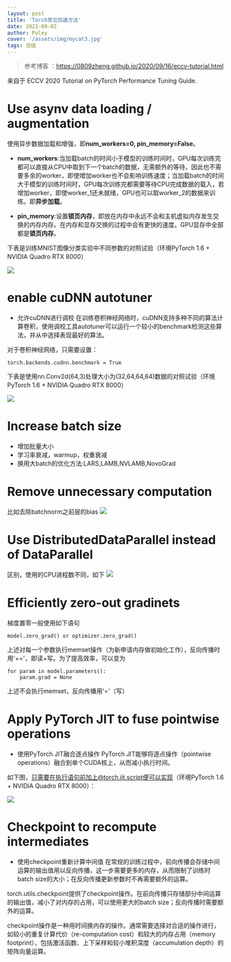 ```yaml
---
layout: post
title: 'Torch常见加速方法'
date: 2021-09-02
author: Poley
cover: '/assets/img/mycat3.jpg'
tags: 总结
---
```


> 参考博客 ：https://0809zheng.github.io/2020/09/16/eccv-tutorial.html


来自于 ECCV 2020 Tutorial on PyTorch Performance Tuning Guide.

# Use asynv data loading / augmentation

使用异步数据加载和增强，即**num_workers=0, pin_memory=False**。

+ **num_workers**:当加载batch的时间小于模型的训练时间时，GPU每次训练完都可以直接从CPU中取到下一个batch的数据，无需额外的等待，因此也不需要多余的worker，即使增加worker也不会影响训练速度；当加载batch的时间大于模型的训练时间时，GPU每次训练完都需要等待CPU完成数据的载入，若增加worker，即使worker_1还未就绪，GPU也可以取worker_2的数据来训练。即**异步加载**。

+ **pin_memory**:设置**锁页内存**，即放在内存中永远不会和主机虚拟内存发生交换的内存内存。在内存和显存交换的过程中会有更快的速度。GPU显存中全部都是**锁页内存**。

下表是训练MNIST图像分类实验中不同参数的对照试验（环境PyTorch 1.6 + NVIDIA Quadro RTX 8000）

![](/assets/img/20210902/TorchaccF1.png)

# enable cuDNN autotuner
+ 允许cuDNN进行调校
在训练卷积神经网络时，cuDNN支持多种不同的算法计算卷积，使用调校工具autotuner可以运行一个较小的benchmark检测这些算法，并从中选择表现最好的算法。

对于卷积神经网络，只需要设置：

```
torch.backends.cudnn.benchmark = True
```

下表是使用nn.Conv2d(64,3)处理大小为(32,64,64,64)数据的对照试验（环境PyTorch 1.6 + NVIDIA Quadro RTX 8000）

![](/assets/img/20210902/TorchaccF2.png)

# Increase batch size

+ 增加批量大小
+ 学习率衰减，warmup，权重衰减
+ 换用大batch的优化方法:LARS,LAMB,NVLAMB,NovoGrad

# Remove unnecessary computation
比如去除batchnorm之前层的bias
![](/assets/img/20210902/TorchaccF3.png)

# Use DistributedDataParallel instead of DataParallel

区别，使用的CPU进程数不同，如下
![](/assets/img/20210902/TorchaccF4.png)

# Efficiently zero-out gradinets

梯度置零一般使用如下语句
```
model.zero_grad() or optimizer.zero_grad()
```

上述对每一个参数执行memset操作（为新申请内存做初始化工作），反向传播时用'$+=$'，即读+写。为了提高效率，可以变为

```
for param in model.parameters():
    param.grad = None
```

上述不会执行memset，反向传播用'$=$'（写）

# Apply PyTorch JIT to fuse pointwise operations

+ 使用PyTorch JIT融合逐点操作
PyTorch JIT能够将逐点操作（pointwise operations）融合到单个CUDA核上，从而减小执行时间。

如下图，只需要在执行语句前加上@torch.jit.script便可以实现（环境PyTorch 1.6 + NVIDIA Quadro RTX 8000）：

![](/assets/img/20210902/TorchaccF5.png)
# Checkpoint to recompute intermediates
+ 使用checkpoint重新计算中间值
在常规的训练过程中，前向传播会存储中间运算的输出值用以反向传播，这一步需要更多的内存，从而限制了训练时batch size的大小；在反向传播更新参数时不再需要额外的运算。

torch.utils.checkpoint提供了checkpoint操作。在前向传播只存储部分中间运算的输出值，减小了对内存的占用，可以使用更大的batch size；反向传播时需要额外的运算。

checkpoint操作是一种用时间换内存的操作。通常需要选择对合适的操作进行，如较小的重复计算代价（re-computation cost）和较大的内存占用（memory footprint），包括激活函数、上下采样和较小堆积深度（accumulation depth）的矩阵向量运算。
